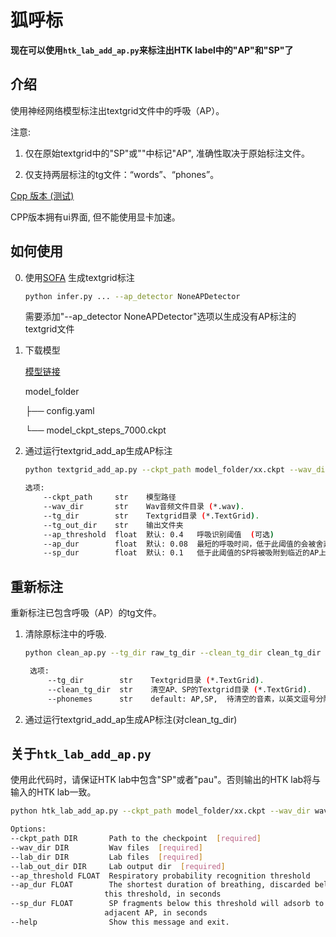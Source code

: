 # 狐呼标

**现在可以使用`htk_lab_add_ap.py`来标注出HTK label中的"AP"和"SP"了**

## 介绍

使用神经网络模型标注出textgrid文件中的呼吸（AP）。

注意:

1. 仅在原始textgrid中的"SP"或""中标记"AP", 准确性取决于原始标注文件。

2. 仅支持两层标注的tg文件：“words”、“phones”。

[Cpp 版本 (测试)](https://github.com/openvpi/dataset-tools/releases/)

CPP版本拥有ui界面, 但不能使用显卡加速。

## 如何使用

0. 使用[SOFA](https://github.com/qiuqiao/SOFA) 生成textgrid标注
    ```bash
    python infer.py ... --ap_detector NoneAPDetector
    ```
   需要添加"--ap_detector NoneAPDetector"选项以生成没有AP标注的textgrid文件

1. 下载模型

   [模型链接](https://github.com/autumn-DL/FoxBreatheLabeler/releases/latest)

   model_folder

   ├── config.yaml

   └── model_ckpt_steps_7000.ckpt

2. 通过运行textgrid_add_ap生成AP标注
   ```bash
   python textgrid_add_ap.py --ckpt_path model_folder/xx.ckpt --wav_dir wav_dir --tg_dir tg_dir --tg_out_dir tg_out_dir
   
   选项:
       --ckpt_path     str    模型路径
       --wav_dir       str    Wav音频文件目录 (*.wav).
       --tg_dir        str    Textgrid目录 (*.TextGrid).
       --tg_out_dir    str    输出文件夹
       --ap_threshold  float  默认: 0.4   呼吸识别阈值  (可选)
       --ap_dur        float  默认: 0.08  最短的呼吸时间，低于此阈值的会被舍弃, 以秒为单位. (可选)
       --sp_dur        float  默认: 0.1   低于此阈值的SP将被吸附到临近的AP上, 以秒为单位.  (可选)
   ```

## 重新标注

重新标注已包含呼吸（AP）的tg文件。

1. 清除原标注中的呼吸.

   ```bash
   python clean_ap.py --tg_dir raw_tg_dir --clean_tg_dir clean_tg_dir
   
    选项:
        --tg_dir        str    Textgrid目录 (*.TextGrid).
        --clean_tg_dir  str    清空AP、SP的Textgrid目录 (*.TextGrid).
        --phonemes      str    default: AP,SP,  待清空的音素，以英文逗号分隔.  (可选)
   ```

2. 通过运行textgrid_add_ap生成AP标注(对clean_tg_dir)

## 关于`htk_lab_add_ap.py`

使用此代码时，请保证HTK lab中包含"SP"或者"pau"。否则输出的HTK lab将与输入的HTK lab一致。

   ```bash
   python htk_lab_add_ap.py --ckpt_path model_folder/xx.ckpt --wav_dir wav_dir --lab_dir lab_dir --lab_out_dir lab_out_dir

   Options:
  --ckpt_path DIR       Path to the checkpoint  [required]
  --wav_dir DIR         Wav files  [required]
  --lab_dir DIR         Lab files  [required]
  --lab_out_dir DIR     Lab output dir  [required]
  --ap_threshold FLOAT  Respiratory probability recognition threshold
  --ap_dur FLOAT        The shortest duration of breathing, discarded below
                        this threshold, in seconds
  --sp_dur FLOAT        SP fragments below this threshold will adsorb to
                        adjacent AP, in seconds
  --help                Show this message and exit.

   ```
